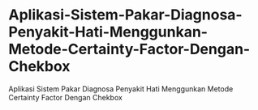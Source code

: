 # Aplikasi-Sistem-Pakar-Diagnosa-Penyakit-Hati-Menggunkan-Metode-Certainty-Factor-Dengan-Chekbox
Aplikasi Sistem Pakar Diagnosa Penyakit Hati Menggunkan Metode Certainty Factor Dengan Chekbox

